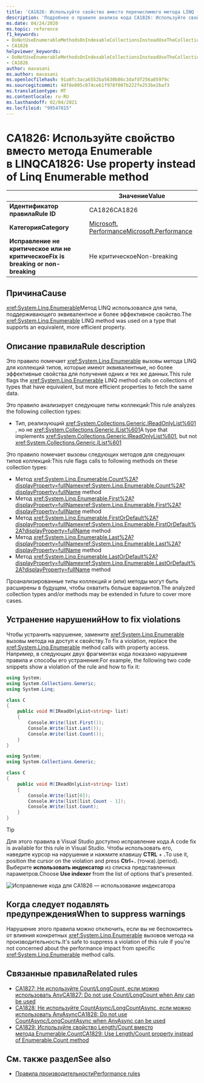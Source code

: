 ```yaml
---
title: 'CA1826: Используйте свойство вместо перечислимого метода LINQ (анализ кода)'
description: 'Подробнее о правиле анализа кода CA1826: Используйте свойство вместо перечислимого метода LINQ'
ms.date: 04/24/2020
ms.topic: reference
f1_keywords:
- DoNotUseEnumerableMethodsOnIndexableCollectionsInsteadUseTheCollectionDirectlyAnalyzer
- CA1826
helpviewer_keywords:
- DoNotUseEnumerableMethodsOnIndexableCollectionsInsteadUseTheCollectionDirectlyAnalyzer
- CA1826
author: mavasani
ms.author: mavasani
ms.openlocfilehash: 91a8fc3aca6552ba5630b86c3dafdf256a05979c
ms.sourcegitcommit: 4df8e005c074ceb1f978f007b222fe253be2baf3
ms.translationtype: MT
ms.contentlocale: ru-RU
ms.lasthandoff: 02/04/2021
ms.locfileid: "99547815"
---
```

# <a name="ca1826-use-property-instead-of-linq-enumerable-method"></a><span data-ttu-id="a3930-103">CA1826: Используйте свойство вместо метода Enumerable в LINQ</span><span class="sxs-lookup"><span data-stu-id="a3930-103">CA1826: Use property instead of Linq Enumerable method</span></span>

| | <span data-ttu-id="a3930-104">Значение</span><span class="sxs-lookup"><span data-stu-id="a3930-104">Value</span></span> |
|-|-|
| <span data-ttu-id="a3930-105">**Идентификатор правила**</span><span class="sxs-lookup"><span data-stu-id="a3930-105">**Rule ID**</span></span> |<span data-ttu-id="a3930-106">CA1826</span><span class="sxs-lookup"><span data-stu-id="a3930-106">CA1826</span></span>|
| <span data-ttu-id="a3930-107">**Категория**</span><span class="sxs-lookup"><span data-stu-id="a3930-107">**Category**</span></span> |[<span data-ttu-id="a3930-108">Microsoft. Performance</span><span class="sxs-lookup"><span data-stu-id="a3930-108">Microsoft.Performance</span></span>](performance-warnings.md)|
| <span data-ttu-id="a3930-109">**Исправление не критическое или не критическое**</span><span class="sxs-lookup"><span data-stu-id="a3930-109">**Fix is breaking or non-breaking**</span></span> |<span data-ttu-id="a3930-110">Не критическое</span><span class="sxs-lookup"><span data-stu-id="a3930-110">Non-breaking</span></span>|

## <a name="cause"></a><span data-ttu-id="a3930-111">Причина</span><span class="sxs-lookup"><span data-stu-id="a3930-111">Cause</span></span>

<span data-ttu-id="a3930-112"><xref:System.Linq.Enumerable>Метод LINQ использовался для типа, поддерживающего эквивалентное и более эффективное свойство.</span><span class="sxs-lookup"><span data-stu-id="a3930-112">The <xref:System.Linq.Enumerable> LINQ method was used on a type that supports an equivalent, more efficient property.</span></span>

## <a name="rule-description"></a><span data-ttu-id="a3930-113">Описание правила</span><span class="sxs-lookup"><span data-stu-id="a3930-113">Rule description</span></span>

<span data-ttu-id="a3930-114">Это правило помечает <xref:System.Linq.Enumerable> вызовы метода LINQ для коллекций типов, которые имеют эквивалентные, но более эффективные свойства для получения одних и тех же данных.</span><span class="sxs-lookup"><span data-stu-id="a3930-114">This rule flags the <xref:System.Linq.Enumerable> LINQ method calls on collections of types that have equivalent, but more efficient properties to fetch the same data.</span></span>

<span data-ttu-id="a3930-115">Это правило анализирует следующие типы коллекций:</span><span class="sxs-lookup"><span data-stu-id="a3930-115">This rule analyzes the following collection types:</span></span>

- <span data-ttu-id="a3930-116">Тип, реализующий <xref:System.Collections.Generic.IReadOnlyList%601> , но не <xref:System.Collections.Generic.IList%601></span><span class="sxs-lookup"><span data-stu-id="a3930-116">A type that implements <xref:System.Collections.Generic.IReadOnlyList%601>, but not <xref:System.Collections.Generic.IList%601></span></span>

<span data-ttu-id="a3930-117">Это правило помечает вызовы следующих методов для следующих типов коллекций:</span><span class="sxs-lookup"><span data-stu-id="a3930-117">This rule flags calls to following methods on these collection types:</span></span>

- <span data-ttu-id="a3930-118">Метод <xref:System.Linq.Enumerable.Count%2A?displayProperty=fullName></span><span class="sxs-lookup"><span data-stu-id="a3930-118"><xref:System.Linq.Enumerable.Count%2A?displayProperty=fullName> method</span></span>
- <span data-ttu-id="a3930-119">Метод <xref:System.Linq.Enumerable.First%2A?displayProperty=fullName></span><span class="sxs-lookup"><span data-stu-id="a3930-119"><xref:System.Linq.Enumerable.First%2A?displayProperty=fullName> method</span></span>
- <span data-ttu-id="a3930-120">Метод <xref:System.Linq.Enumerable.FirstOrDefault%2A?displayProperty=fullName></span><span class="sxs-lookup"><span data-stu-id="a3930-120"><xref:System.Linq.Enumerable.FirstOrDefault%2A?displayProperty=fullName> method</span></span>
- <span data-ttu-id="a3930-121">Метод <xref:System.Linq.Enumerable.Last%2A?displayProperty=fullName></span><span class="sxs-lookup"><span data-stu-id="a3930-121"><xref:System.Linq.Enumerable.Last%2A?displayProperty=fullName> method</span></span>
- <span data-ttu-id="a3930-122">Метод <xref:System.Linq.Enumerable.LastOrDefault%2A?displayProperty=fullName></span><span class="sxs-lookup"><span data-stu-id="a3930-122"><xref:System.Linq.Enumerable.LastOrDefault%2A?displayProperty=fullName> method</span></span>

<span data-ttu-id="a3930-123">Проанализированные типы коллекций и (или) методы могут быть расширены в будущем, чтобы охватить больше вариантов.</span><span class="sxs-lookup"><span data-stu-id="a3930-123">The analyzed collection types and/or methods may be extended in future to cover more cases.</span></span>

## <a name="how-to-fix-violations"></a><span data-ttu-id="a3930-124">Устранение нарушений</span><span class="sxs-lookup"><span data-stu-id="a3930-124">How to fix violations</span></span>

<span data-ttu-id="a3930-125">Чтобы устранить нарушение, замените <xref:System.Linq.Enumerable> вызовы метода на доступ к свойству.</span><span class="sxs-lookup"><span data-stu-id="a3930-125">To fix a violation, replace the <xref:System.Linq.Enumerable> method calls with property access.</span></span> <span data-ttu-id="a3930-126">Например, в следующих двух фрагментах кода показано нарушение правила и способы его устранения:</span><span class="sxs-lookup"><span data-stu-id="a3930-126">For example, the following two code snippets show a violation of the rule and how to fix it:</span></span>

```csharp
using System;
using System.Collections.Generic;
using System.Linq;

class C
{
    public void M(IReadOnlyList<string> list)
    {
        Console.Write(list.First());
        Console.Write(list.Last());
        Console.Write(list.Count());
    }
}
```

```csharp
using System;
using System.Collections.Generic;

class C
{
    public void M(IReadOnlyList<string> list)
    {
        Console.Write(list[0]);
        Console.Write(list[list.Count - 1]);
        Console.Write(list.Count);
    }
}
```

> [!TIP]
> <span data-ttu-id="a3930-127">Для этого правила в Visual Studio доступно исправление кода.</span><span class="sxs-lookup"><span data-stu-id="a3930-127">A code fix is available for this rule in Visual Studio.</span></span> <span data-ttu-id="a3930-128">Чтобы использовать его, наведите курсор на нарушение и нажмите клавишу **CTRL** + **.**</span><span class="sxs-lookup"><span data-stu-id="a3930-128">To use it, position the cursor on the violation and press **Ctrl**+**.**</span></span> <span data-ttu-id="a3930-129">(точка).</span><span class="sxs-lookup"><span data-stu-id="a3930-129">(period).</span></span> <span data-ttu-id="a3930-130">Выберите **использовать индексатор** из списка представленных параметров.</span><span class="sxs-lookup"><span data-stu-id="a3930-130">Choose **Use indexer** from the list of options that's presented.</span></span>
>
> ![Исправление кода для CA1826 — использование индексатора](media/ca1826-codefix.png)

## <a name="when-to-suppress-warnings"></a><span data-ttu-id="a3930-132">Когда следует подавлять предупреждения</span><span class="sxs-lookup"><span data-stu-id="a3930-132">When to suppress warnings</span></span>

<span data-ttu-id="a3930-133">Нарушение этого правила можно отключить, если вы не беспокоитесь от влияния конкретных <xref:System.Linq.Enumerable> вызовов метода на производительность.</span><span class="sxs-lookup"><span data-stu-id="a3930-133">It's safe to suppress a violation of this rule if you're not concerned about the performance impact from specific <xref:System.Linq.Enumerable> method calls.</span></span>

## <a name="related-rules"></a><span data-ttu-id="a3930-134">Связанные правила</span><span class="sxs-lookup"><span data-stu-id="a3930-134">Related rules</span></span>

- [<span data-ttu-id="a3930-135">CA1827: Не используйте Count/LongCount, если можно использовать Any</span><span class="sxs-lookup"><span data-stu-id="a3930-135">CA1827: Do not use Count/LongCount when Any can be used</span></span>](ca1827.md)
- [<span data-ttu-id="a3930-136">CA1828: Не используйте CountAsync/LongCountAsync, если можно использовать AnyAsync</span><span class="sxs-lookup"><span data-stu-id="a3930-136">CA1828: Do not use CountAsync/LongCountAsync when AnyAsync can be used</span></span>](ca1828.md)
- [<span data-ttu-id="a3930-137">CA1829: Используйте свойство Length/Count вместо метода Enumerable.Count</span><span class="sxs-lookup"><span data-stu-id="a3930-137">CA1829: Use Length/Count property instead of Enumerable.Count method</span></span>](ca1829.md)

## <a name="see-also"></a><span data-ttu-id="a3930-138">См. также раздел</span><span class="sxs-lookup"><span data-stu-id="a3930-138">See also</span></span>

- [<span data-ttu-id="a3930-139">Правила производительности</span><span class="sxs-lookup"><span data-stu-id="a3930-139">Performance rules</span></span>](performance-warnings.md)
